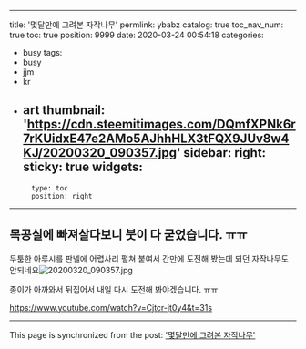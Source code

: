
---
title: '몇달만에 그려본 자작나무'
permlink: ybabz
catalog: true
toc_nav_num: true
toc: true
position: 9999
date: 2020-03-24 00:54:18
categories:
- busy
tags:
- busy
- jjm
- kr
- art
thumbnail: 'https://cdn.steemitimages.com/DQmfXPNk6r7rKUidxE47e2AMo5AJhhHLX3tFQX9JUv8w4KJ/20200320_090357.jpg'
sidebar:
    right:
        sticky: true
widgets:
    -
        type: toc
        position: right
---


목공실에 빠져살다보니
붓이 다 굳었습니다. ㅠㅠ
--- 
두툼한 아루시를 판넬에 어렵사리 펼쳐 붙여서
간만에 도전해 봤는데
되던 자작나무도 안되네요![20200320_090357.jpg](https://cdn.steemitimages.com/DQmfXPNk6r7rKUidxE47e2AMo5AJhhHLX3tFQX9JUv8w4KJ/20200320_090357.jpg)

종이가 아까와서 뒤집어서
내일 다시 도전해 봐야겠습니다. ㅠㅠ

https://www.youtube.com/watch?v=Cjtcr-jt0y4&t=31s

- - -

This page is synchronized from the post: ['몇달만에 그려본 자작나무'](https://steemit.com/@raah/ybabz)
